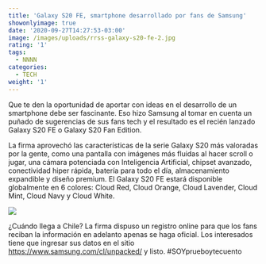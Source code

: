 ```yaml
---
title: 'Galaxy S20 FE, smartphone desarrollado por fans de Samsung'
showonlyimage: true
date: '2020-09-27T14:27:53-03:00'
image: /images/uploads/rrss-galaxy-s20-fe-2.jpg
rating: '1'
tags:
  - NNNN
categories:
  - TECH
weight: '1'
---
```

Que te den la oportunidad de aportar con ideas en el desarrollo de un smartphone debe ser fascinante. Eso hizo Samsung al tomar en cuenta un puñado de sugerencias de sus fans tech y el resultado es el recién lanzado Galaxy S20 FE o Galaxy S20 Fan Edition.

<!--more-->
La firma aprovechó las características de la serie Galaxy S20 más valoradas por la gente, como una pantalla con imágenes más fluidas al hacer scroll o jugar, una cámara potenciada con Inteligencia Artificial, chipset avanzado, conectividad hiper rápida, batería para todo el día, almacenamiento expandible y diseño premium.
El Galaxy S20 FE estará disponible globalmente en 6 colores: Cloud Red, Cloud Orange, Cloud Lavender, Cloud Mint, Cloud Navy y Cloud White. 

![](/images/uploads/rrss-galaxy-s20-fe-ppal.jpg)

¿Cuándo llega a Chile? La firma dispuso un registro online para que los fans reciban la información en adelanto apenas se haga oficial. Los interesados tiene que ingresar sus datos en el sitio https://www.samsung.com/cl/unpacked/ y listo. #SOYprueboytecuento
